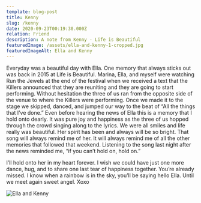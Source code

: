 ```yaml
---
template: blog-post
title: Kenny
slug: /kenny
date: 2020-09-23T00:19:30.000Z
relation: Friend
description: A note from Kenny - Life is Beautiful
featuredImage: /assets/ella-and-kenny-1-cropped.jpg
featuredImageAlt: Ella and Kenny
---
```

Everyday was a beautiful day with Ella. One memory that always sticks out was back in 2015 at Life is Beautiful. Marina, Ella, and myself were watching Run the Jewels at the end of the festival when we received a text that the Killers announced that they are reuniting and they are going to start performing. Without hesitation the three of us ran from the opposite side of the venue to where the Killers were performing. Once we made it to the stage we skipped, danced, and jumped our way to the beat of “All the things that I’ve done.” Even before hearing the news of Ella this is a memory that I hold onto dearly. It was pure joy and happiness as the three of us hopped through the crowd singing along to the lyrics. We were all smiles and life really was beautiful. Her spirit has been and always will be so bright. That song will always remind me of her. It will always remind me of all the other memories that followed that weekend. Listening to the song last night after the news reminded me, “if you can’t hold on, hold on.”

I’ll hold onto her in my heart forever. I wish we could have just one more dance, hug, and to share one last tear of happiness together. You’re already missed. I know when a rainbow is in the sky, you’ll be saying hello Ella. Until we meet again sweet angel. Xoxo

![Ella and Kenny](/assets/ella-and-kenny-2.jpg)
